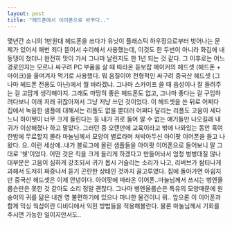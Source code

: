 ```yaml
---
layout: post
title: "헤드폰에서 이어폰으로 바꾸다.."
---
```


몇년간 소니의 1만원대 헤드폰을 쓰다가 유닛이 플래스틱 하우징으로부터 벗어나는 문제가 있어서 매번 죄다 뜯어서 수리해서 사용했는데, 이것도 한 두번이 아니라 화김에 내동댕이 쳤더니 완전히 맛이 가서 그나마 날린지도 한 1년 되는 것 같다. 
그 이후로는 어느 경로인지는 모르나 싸구려 PC 부품을 살 때 따라온 듣보잡 메이커의 헤드셋 (헤드폰 + 마이크)을 울며겨자 먹기로 사용했다. 뭐 음질이야 전형적인 싸구려 중국산 헤드셋 (그나마 헤드폰 전용도 아닌)에서 뭘 바라겠냐. 그나마 스카이프 쓸 때 음성이나 잘 들려주는 걸 고맙게 생각해야지. 그래도 마땅히 좋은 헤드폰도 없고, 그나마 좋다는 걸 구입하려다보니 이래 저래 귀찮아져서 그냥 저냥 쓰던 것이었다.
이 헤드셋을 쓴 뒤로 어쩌다 집에서 녹음한 샘플에 대해서는 리플도 없을 뿐더러 어쩌다 달리는 리플도 고음이 세다느니 하이헷이 너무 크게 들린다는 등 내가 귀로 들어 알 수 없는 얘기들만 나오길래 내 귀가 이상해졌나 하고 말았다.
그러던 중 오랜만에 교육이라고 밖에 나와있는 동안 혹여 한밤에 무료할지 몰라 마눌님께서 모양이 별로라며 쳐박아두신 아이팟 이어폰을 들고 나왔다.
으..이런 세상에..내가 블로그에 올린 샘플들을 아이팟 이어폰으로 들어보니 말 그대로 '쉣'이었다. 어떤 것은 킥을 크게 들리게 하겠다고 만들어놔서 엄청 벙벙대질 않나 대부분은 고음이 심하게 강조되서 귀가 몹시 거슬리는 소리가 나고, 리버브가 쌈티나게 과해서 도저히 짜증나서 듣기 곤란한 상태인 것까지 골고루였다.
집에 돌아가면 아쉽지만 중국산 헤드셋은 이제 안녕이다. 아이팟에 따라온 이어폰..마눌님께서 쓰시는 벵엔올룹슨만은 못한 것 같아도 소리 정말 괜찮다. 그나마 벵엔올룹슨은 특유의 모양때문에 원숭이의 귀를 닮은 내겐 영 불편하기에 있으나 마나한 물건이니 뭐..
앞으론 이 이어폰과 함께 믹싱 웍샵이란 디비디에서 익힌 방법들을 적용해볼란다. 물론 마눌님께서 기회를 주시면 가능한 일이지만서도..

